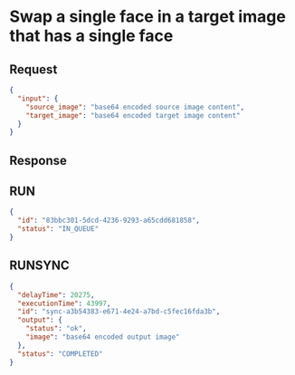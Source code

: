 # Swap a single face in a target image that has a single face

## Request

```json
{
  "input": {
    "source_image": "base64 encoded source image content",
    "target_image": "base64 encoded target image content"
  }
}
```

## Response

## RUN

```json
{
  "id": "83bbc301-5dcd-4236-9293-a65cdd681858",
  "status": "IN_QUEUE"
}
```

## RUNSYNC


```json
{
  "delayTime": 20275,
  "executionTime": 43997,
  "id": "sync-a3b54383-e671-4e24-a7bd-c5fec16fda3b",
  "output": {
    "status": "ok",
    "image": "base64 encoded output image"
  },
  "status": "COMPLETED"
}
```
